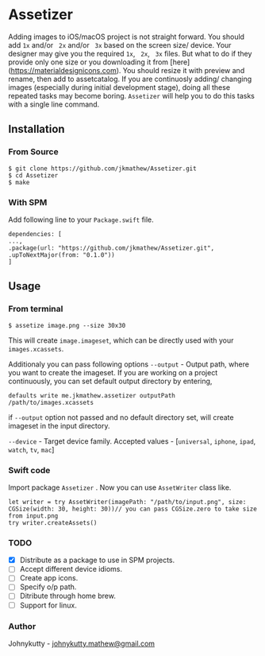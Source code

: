 # Assetizer

Adding images to iOS/macOS project is not straight forward. You should add `1x` and/or ` 2x`  and/or ` 3x`  based on the screen size/ device. Your designer may give you the required  `1x`, ` 2x`, ` 3x` files. But what to do if they provide only one size or you downloading it from [here] (https://materialdesignicons.com). You should resize it with preview and rename, then add to assetcatalog. If you are continuosly adding/ changing images (especially during initial development stage), doing all these repeated tasks may become boring. `Assetizer` will help you to do this tasks with a single line command.

## Installation

### From Source
```shell
$ git clone https://github.com/jkmathew/Assetizer.git
$ cd Assetizer
$ make
```

### With SPM

Add following line to your `Package.swift` file.
```
dependencies: [
...,
.package(url: "https://github.com/jkmathew/Assetizer.git", .upToNextMajor(from: "0.1.0"))
]
```
## Usage
### From terminal
```shell
$ assetize image.png --size 30x30
```
This will create `image.imageset`, which can  be directly used with your `images.xcassets`.

Additionaly you can pass following options
`--output`  - Output path, where you want to create the imageset.
  If you are working on a project continuously, you can set default output directory by entering,
```shell
defaults write me.jkmathew.assetizer outputPath /path/to/images.xcassets
```
  if `--output` option not passed and no default directory set, will create imageset in the input directory.
  
  `--device` - Target device family.  Accepted values - [`universal`, `iphone`, `ipad`, `watch`, `tv`, `mac`]

### Swift code
Import package `Assetizer` . Now you can use `AssetWriter` class like.
```
let writer = try AssetWriter(imagePath: "/path/to/input.png", size: CGSize(width: 30, height: 30))// you can pass CGSize.zero to take size from input.png
try writer.createAssets()
```

### TODO
- [x] Distribute as a package to use in SPM projects.
- [ ] Accept different device idioms.
- [ ] Create app icons.
- [ ] Specify o/p path.
- [ ] Ditribute through home brew.
- [ ] Support for linux.

### Author
Johnykutty - johnykutty.mathew@gmail.com
